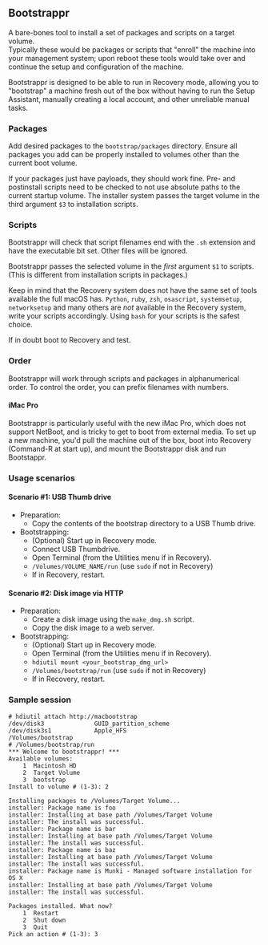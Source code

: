 ## Bootstrappr

A bare-bones tool to install a set of packages and scripts on a target volume.  
Typically these would be packages or scripts that "enroll" the machine into your management system; upon reboot these tools would take over and continue the setup and configuration of the machine.

Bootstrappr is designed to be able to run in Recovery mode, allowing you to "bootstrap" a machine fresh out of the box without having to run the Setup Assistant, manually creating a local account, and other unreliable manual tasks.

### Packages

Add desired packages to the `bootstrap/packages` directory. Ensure all packages you add can be properly installed to volumes other than the current boot volume.

If your packages just have payloads, they should work fine. Pre- and postinstall scripts need to be checked to not use absolute paths to the current startup volume. The installer system passes the target volume in the third argument `$3` to installation scripts.

### Scripts

Bootstrappr will check that script filenames end with the `.sh` extension and have the executable bit set. Other files will be ignored.

Bootstrappr passes the selected volume in the _first_ argument `$1` to scripts. (This is different from installation scripts in packages.)

Keep in mind that the Recovery system does not have the same set of tools available the full macOS has. `Python`, `ruby`, `zsh`, `osascript`, `systemsetup`, `networksetup` and many others are *not* available in the Recovery system, write your scripts accordingly. Using `bash` for your scripts is the safest choice.

If in doubt boot to Recovery and test.

### Order

Bootstrappr will work through scripts and packages in alphanumerical order. To control the order, you can prefix filenames with numbers.

#### iMac Pro

Bootstrappr is particularly useful with the new iMac Pro, which does not support NetBoot, and is tricky to get to boot from external media. To set up a new machine, you'd pull the machine out of the box, boot into Recovery (Command-R at start up), and mount the Bootstrappr disk and run Bootstappr.

### Usage scenarios

#### Scenario #1: USB Thumb drive

* Preparation:
  * Copy the contents of the bootstrap directory to a USB Thumb drive.
* Bootstrapping:
  * (Optional) Start up in Recovery mode.
  * Connect USB Thumbdrive.
  * Open Terminal (from the Utilities menu if in Recovery).
  * `/Volumes/VOLUME_NAME/run` (use `sudo` if not in Recovery)
  * If in Recovery, restart.

#### Scenario #2: Disk image via HTTP

* Preparation:
  * Create a disk image using the `make_dmg.sh` script.
  * Copy the disk image to a web server.
* Bootstrapping:
  * (Optional) Start up in Recovery mode.
  * Open Terminal (from the Utilities menu if in Recovery).
  * `hdiutil mount <your_bootstrap_dmg_url>`
  * `/Volumes/bootstrap/run` (use `sudo` if not in Recovery)
  * If in Recovery, restart.


### Sample session

```
# hdiutil attach http://macbootstrap
/dev/disk3          	GUID_partition_scheme          	
/dev/disk3s1        	Apple_HFS                      	/Volumes/bootstrap
# /Volumes/bootstrap/run 
*** Welcome to bootstrappr! ***
Available volumes:
    1  Macintosh HD
    2  Target Volume
    3  bootstrap
Install to volume # (1-3): 2

Installing packages to /Volumes/Target Volume...
installer: Package name is foo
installer: Installing at base path /Volumes/Target Volume
installer: The install was successful.
installer: Package name is bar
installer: Installing at base path /Volumes/Target Volume
installer: The install was successful.
installer: Package name is baz
installer: Installing at base path /Volumes/Target Volume
installer: The install was successful.
installer: Package name is Munki - Managed software installation for OS X
installer: Installing at base path /Volumes/Target Volume
installer: The install was successful.

Packages installed. What now?
    1  Restart
    2  Shut down
    3  Quit
Pick an action # (1-3): 3
```
